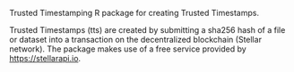 Trusted Timestamping
R package for creating Trusted Timestamps.

Trusted Timestamps (tts) are created by submitting a sha256 hash of a file or dataset into a transaction on the decentralized blockchain (Stellar network). The package makes use of a free service provided by https://stellarapi.io.
